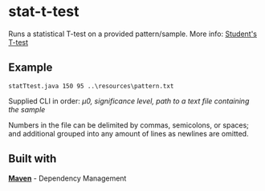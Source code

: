 # stat-t-test
Runs a statistical T-test on a provided pattern/sample. More info: [Student's T-test](https://en.wikipedia.org/wiki/Student%27s_t-test)
## Example
```
statTtest.java 150 95 ..\resources\pattern.txt
```
Supplied CLI in order: *μ0, significance level, path to a text file containing the sample*

Numbers in the file can be delimited by commas, semicolons, or spaces; and additional grouped into any amount of lines as newlines are omitted.
## Built with
[**Maven**](https://maven.apache.org/) - Dependency Management

